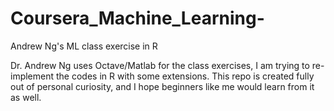 # Coursera_Machine_Learning-
Andrew Ng's ML class exercise in R

Dr. Andrew Ng uses Octave/Matlab for the class exercises, I am trying to re-implement the codes in R with some extensions.
This repo is created fully out of personal curiosity, and I hope beginners like me would learn from it as well. 
